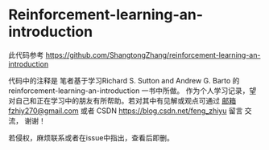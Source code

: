 # Reinforcement-learning-an-introduction

此代码参考 https://github.com/ShangtongZhang/reinforcement-learning-an-introduction

代码中的注释是 笔者基于学习Richard S. Sutton and Andrew G. Barto 的 reinforcement-learning-an-introduction
一书中所做。 作为个人学习记录，望对自己和正在学习中的朋友有所帮助。若对其中有见解或观点可通过
邮箱fzhiy270@gmail.com  或者 CSDN https://blog.csdn.net/feng_zhiyu 留言 交流， 谢谢！

若侵权，麻烦联系或者在issue中指出，查看后即删。
